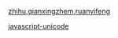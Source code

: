 [zhihu](https://www.zhihu.com/question/23374078),[qianxingzhem](http://www.qianxingzhem.com/post-1499.html),[ruanyifeng](http://www.ruanyifeng.com/blog/2007/10/ascii_unicode_and_utf-8.html)

[javascript-unicode](https://2ality.com/2013/09/javascript-unicode.html)
